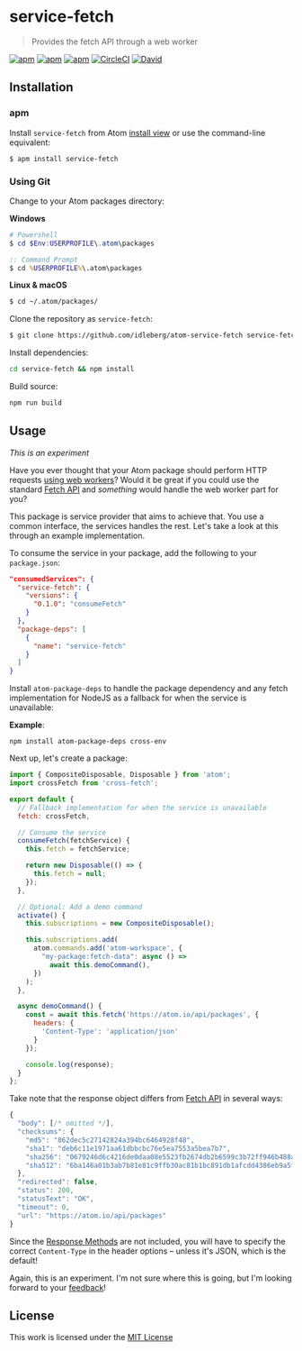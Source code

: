 # service-fetch

> Provides the fetch API through a web worker

[![apm](https://flat.badgen.net/apm/license/service-fetch)](https://atom.io/packages/service-fetch)
[![apm](https://flat.badgen.net/apm/v/service-fetch)](https://atom.io/packages/service-fetch)
[![apm](https://flat.badgen.net/apm/dl/service-fetch)](https://atom.io/packages/service-fetch)
[![CircleCI](https://flat.badgen.net/circleci/github/idleberg/atom-service-fetch)](https://circleci.com/gh/idleberg/atom-service-fetch)
[![David](https://flat.badgen.net/david/dep/idleberg/atom-service-fetch)](https://david-dm.org/idleberg/atom-service-fetch)

## Installation

### apm

Install `service-fetch` from Atom [install view](atom://settings-view/show-package?package=service-fetch) or use the command-line equivalent:

`$ apm install service-fetch`

### Using Git

Change to your Atom packages directory:

**Windows**

```powershell
# Powershell
$ cd $Env:USERPROFILE\.atom\packages
```

```cmd
:: Command Prompt
$ cd %USERPROFILE%\.atom\packages
```

**Linux & macOS**

```bash
$ cd ~/.atom/packages/
```

Clone the repository as `service-fetch`:

```bash
$ git clone https://github.com/idleberg/atom-service-fetch service-fetch
```

Install dependencies:

```bash
cd service-fetch && npm install
```

Build source:

```bash
npm run build
```

## Usage

*This is an experiment*

Have you ever thought that your Atom package should perform HTTP requests [using web workers][Web Workers]? Would it be great if you could use the standard [Fetch API][Fetch API] and *something* would handle the web worker part for you?

This package is service provider that aims to achieve that. You use a common interface, the services handles the rest. Let's take a look at this through an example implementation.

To consume the service in your package, add the following to your `package.json`:

```json
"consumedServices": {
  "service-fetch": {
    "versions": {
      "0.1.0": "consumeFetch"
    }
  },
  "package-deps": [
    {
      "name": "service-fetch"
    }
  ]
}
```

Install `atom-package-deps` to handle the package dependency and any fetch implementation for NodeJS as a fallback for when the service is unavailable:

**Example**:

`npm install atom-package-deps cross-env`

Next up, let's create a package:

```js
import { CompositeDisposable, Disposable } from 'atom';
import crossFetch from 'cross-fetch';

export default {
  // Fallback implementation for when the service is unavailable
  fetch: crossFetch,

  // Consume the service
  consumeFetch(fetchService) {
    this.fetch = fetchService;

    return new Disposable(() => {
      this.fetch = null;
    });
  },

  // Optional: Add a demo command
  activate() {
    this.subscriptions = new CompositeDisposable();

    this.subscriptions.add(
      atom.commands.add('atom-workspace', {
        "my-package:fetch-data": async () =>
          await this.demoCommand(),
      })
    );
  },

  async demoCommand() {
    const = await this.fetch('https://atom.io/api/packages', {
      headers: {
        'Content-Type': 'application/json'
      }
    });

    console.log(response);
  }
};
```

Take note that the response object differs from [Fetch API][Fetch API] in several ways:

```js
{
  "body": [/* omitted */],
  "checksums": {
    "md5": "862dec5c27142824a394bc6464928f48",
    "sha1": "deb6c11e1971aa61dbbcbc76e5ea7553a5bea7b7",
    "sha256": "0679246d6c4216de0daa08e5523fb2674db2b6599c3b72ff946b488a15290b62",
    "sha512": "6ba146a01b3ab7b81e81c9ffb30ac81b1bc891db1afcdd4386eb9a5f4a9b02b3ffa6042c914196b0e75ec344b0372cffd3f73188721343bc458f063342ebb98b"
  },
  "redirected": false,
  "status": 200,
  "statusText": "OK",
  "timeout": 0,
  "url": "https://atom.io/api/packages"
}
```

Since the [Response Methods][Response Methods] are not included, you will have to specify the correct `Content-Type` in the header options – unless it's JSON, which is the default!

Again, this is an experiment. I'm not sure where this is going, but I'm looking forward to your [feedback][Discussions]!

## License

This work is licensed under the [MIT License](LICENSE)

[Fetch API]: https://developer.mozilla.org/en-US/docs/Web/API/Fetch_API
[Web Workers]: https://developer.mozilla.org/en-US/docs/Web/API/Web_Workers_API/Using_web_workers
[Discussions]: https://github.com/idleberg/atom-service-fetch/discussions
[Issues]: https://github.com/idleberg/atom-service-fetch/issues
[Response Methods]: https://developer.mozilla.org/en-US/docs/Web/API/Response#methods
